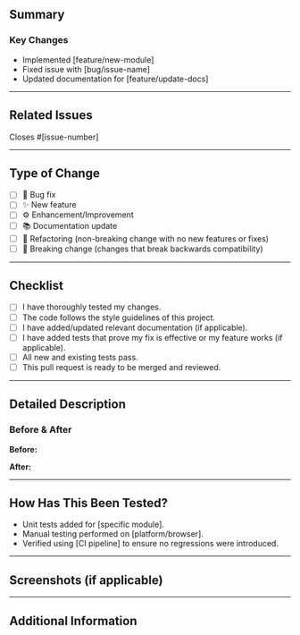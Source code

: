## Summary

### Key Changes

- Implemented [feature/new-module]
- Fixed issue with [bug/issue-name]
- Updated documentation for [feature/update-docs]

---

## Related Issues

Closes #[issue-number]

---

## Type of Change

- [ ] 🐛 Bug fix
- [ ] ✨ New feature
- [ ] ⚙️ Enhancement/Improvement
- [ ] 📚 Documentation update
- [ ] 🔧 Refactoring (non-breaking change with no new features or fixes)
- [ ] 🚨 Breaking change (changes that break backwards compatibility)

---

## Checklist

- [ ] I have thoroughly tested my changes.
- [ ] The code follows the style guidelines of this project.
- [ ] I have added/updated relevant documentation (if applicable).
- [ ] I have added tests that prove my fix is effective or my feature works (if applicable).
- [ ] All new and existing tests pass.
- [ ] This pull request is ready to be merged and reviewed.

---

## Detailed Description

### Before & After

**Before:**

**After:**

---

## How Has This Been Tested?

- Unit tests added for [specific module].
- Manual testing performed on [platform/browser].
- Verified using [CI pipeline] to ensure no regressions were introduced.

---

## Screenshots (if applicable)

---

## Additional Information
